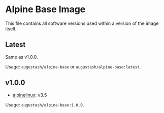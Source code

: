 # Alpine Base Image

This file contains all software versions used within a version of the image itself.

## Latest

Same as v1.0.0.

Usage: `augustash/alpine-base` or `augustash/alpine-base:latest`.

## v1.0.0

- [alpinelinux](https://github.com/alpinelinux): v3.5

Usage: `augustash/alpine-base:1.0.0`.
